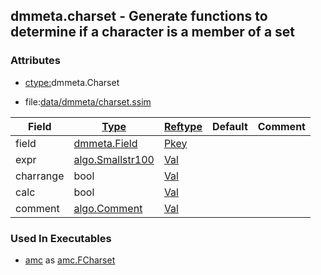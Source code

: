 ## dmmeta.charset - Generate functions to determine if a character is a member of a set


### Attributes
<a href="#attributes"></a>
<!-- dev.mdmark  mdmark:MDSECTION  state:BEG_AUTO  param:Attributes -->
* [ctype:](/txt/ssimdb/dmmeta/ctype.md)dmmeta.Charset

* file:[data/dmmeta/charset.ssim](/data/dmmeta/charset.ssim)

|Field|[Type](/txt/ssimdb/dmmeta/ctype.md)|[Reftype](/txt/ssimdb/dmmeta/reftype.md)|Default|Comment|
|---|---|---|---|---|
|field|[dmmeta.Field](/txt/ssimdb/dmmeta/field.md)|[Pkey](/txt/exe/amc/reftypes.md#pkey)|||
|expr|[algo.Smallstr100](/txt/protocol/algo/README.md#algo-smallstr100)|[Val](/txt/exe/amc/reftypes.md#val)|||
|charrange|bool|[Val](/txt/exe/amc/reftypes.md#val)|||
|calc|bool|[Val](/txt/exe/amc/reftypes.md#val)|||
|comment|[algo.Comment](/txt/protocol/algo/Comment.md)|[Val](/txt/exe/amc/reftypes.md#val)|||

<!-- dev.mdmark  mdmark:MDSECTION  state:END_AUTO  param:Attributes -->

### Used In Executables
<a href="#used-in-executables"></a>
<!-- dev.mdmark  mdmark:MDSECTION  state:BEG_AUTO  param:ImdbUses -->

* [amc](/txt/exe/amc/internals.md) as [amc.FCharset](/txt/exe/amc/internals.md#amc-fcharset)

<!-- dev.mdmark  mdmark:MDSECTION  state:END_AUTO  param:ImdbUses -->

